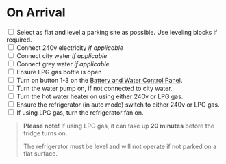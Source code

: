 ﻿# On Arrival

<input type="checkbox" /> Select as flat and level a parking site as possible. Use leveling blocks if
required.<br/>
<input type="checkbox" /> Connect 240v electricity *if applicable*<br/>
<input type="checkbox" /> Connect city water *if applicable*<br/>
<input type="checkbox" /> Connect grey water *if applicable*<br/>
<input type="checkbox" /> Ensure LPG gas bottle is open<br/>
<input type="checkbox" /> Turn on button 1-3 on the [Battery and Water Control Panel](../guides/control-panel.md).<br/>
<input type="checkbox" /> Turn the water pump on, if not connected to city water.<br/>
<input type="checkbox" /> Turn the hot water heater on using either 240v or LPG gas.<br/>
<input type="checkbox" /> Ensure the refrigerator (in auto mode) switch to either 240v or LPG gas.<br/>
<input type="checkbox" /> If using LPG gas, turn the refrigerator fan on.<br/>

> **Please note!** If using LPG gas, it can take up **20 minutes** before the fridge turns on. 
>
> The refrigerator must be level and will not operate if not parked on a flat surface.
